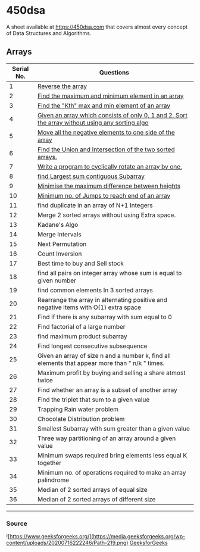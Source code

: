 # 450dsa
A sheet available at https://450dsa.com that covers almost every concept of Data Structures and Algorithms.

## Arrays
Serial No. | Questions
| --- | ----------- |
1 | [Reverse the array](Array/1-Reverse)
2 | [Find the maximum and minimum element in an array](Array/2-Max%20and%20Min%20in%20Array)
3 | [Find the "Kth" max and min element of an array](Array/3-Kth%20Max%20and%20Min%20in%20Array)
4 | [Given an array which consists of only 0, 1 and 2. Sort the array without using any sorting algo](Array/4-Sort%20Array%20of%200%201%202)
5 | [Move all the negative elements to one side of the array](Array/5-Move%20Negative%20Elements%20of%20Array)
6 | [Find the Union and Intersection of the two sorted arrays.](Array/6-Union%20and%20Intersection%20of%202%20Arrays)
7 | [Write a program to cyclically rotate an array by one.](Array/7-Rotate%20Array)
8 | [find Largest sum contiguous Subarray](Array/8-Largest%20Sum%20Contiguous%20Subarray)
9 | [Minimise the maximum difference between heights](Array/9-Minimize%20Difference)
10 | [Minimum no. of Jumps to reach end of an array](Array/10-Minimum%20Jumps%20to%20Reach%20End)
11 | find duplicate in an array of N+1 Integers
12 | Merge 2 sorted arrays without using Extra space.
13 | Kadane's Algo
14 | Merge Intervals
15 | Next Permutation
16 | Count Inversion
17 | Best time to buy and Sell stock
18 | find all pairs on integer array whose sum is equal to given number
19 | find common elements In 3 sorted arrays
20 | Rearrange the array in alternating positive and negative items with O(1) extra space
21 | Find if there is any subarray with sum equal to 0
22 | Find factorial of a large number
23 | find maximum product subarray
24 | Find longest consecutive subsequence
25 | Given an array of size n and a number k, find all elements that appear more than " n/k " times.
26 | Maximum profit by buying and selling a share atmost twice
27 | Find whether an array is a subset of another array
28 | Find the triplet that sum to a given value
29 | Trapping Rain water problem
30 | Chocolate Distribution problem
31 | Smallest Subarray with sum greater than a given value
32 | Three way partitioning of an array around a given value
33 | Minimum swaps required bring elements less equal K together
34 | Minimum no. of operations required to make an array palindrome
35 | Median of 2 sorted arrays of equal size
36 | Median of 2 sorted arrays of different size

---

### Source 
![https://www.geeksforgeeks.org/](https://media.geeksforgeeks.org/wp-content/uploads/20200716222246/Path-219.png) [GeeksforGeeks](https://www.geeksforgeeks.org/)